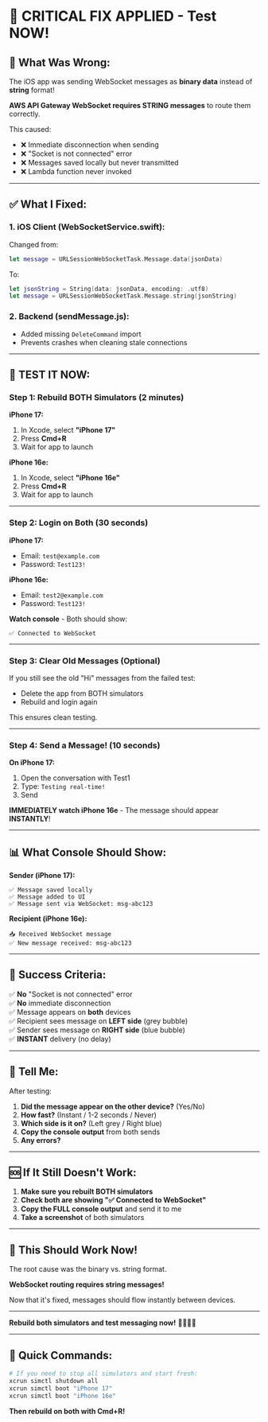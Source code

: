 # 🎉 **CRITICAL FIX APPLIED - Test NOW!**

## 🐛 **What Was Wrong:**

The iOS app was sending WebSocket messages as **binary data** instead of **string** format!

**AWS API Gateway WebSocket requires STRING messages** to route them correctly.

This caused:
- ❌ Immediate disconnection when sending
- ❌ "Socket is not connected" error
- ❌ Messages saved locally but never transmitted
- ❌ Lambda function never invoked

---

## ✅ **What I Fixed:**

### **1. iOS Client (WebSocketService.swift):**
Changed from:
```swift
let message = URLSessionWebSocketTask.Message.data(jsonData)
```

To:
```swift
let jsonString = String(data: jsonData, encoding: .utf8)
let message = URLSessionWebSocketTask.Message.string(jsonString)
```

### **2. Backend (sendMessage.js):**
- Added missing `DeleteCommand` import
- Prevents crashes when cleaning stale connections

---

## 🔧 **TEST IT NOW:**

### **Step 1: Rebuild BOTH Simulators** (2 minutes)

**iPhone 17:**
1. In Xcode, select **"iPhone 17"**
2. Press **Cmd+R**
3. Wait for app to launch

**iPhone 16e:**
1. In Xcode, select **"iPhone 16e"**
2. Press **Cmd+R**
3. Wait for app to launch

---

### **Step 2: Login on Both** (30 seconds)

**iPhone 17:**
- Email: `test@example.com`
- Password: `Test123!`

**iPhone 16e:**
- Email: `test2@example.com`
- Password: `Test123!`

**Watch console** - Both should show:
```
✅ Connected to WebSocket
```

---

### **Step 3: Clear Old Messages** (Optional)

If you still see the old "Hi" messages from the failed test:
- Delete the app from BOTH simulators
- Rebuild and login again

This ensures clean testing.

---

### **Step 4: Send a Message!** (10 seconds)

**On iPhone 17:**
1. Open the conversation with Test1
2. Type: `Testing real-time!`
3. Send

**IMMEDIATELY watch iPhone 16e** - The message should appear **INSTANTLY**!

---

## 📊 **What Console Should Show:**

**Sender (iPhone 17):**
```
✅ Message saved locally
✅ Message added to UI
✅ Message sent via WebSocket: msg-abc123
```

**Recipient (iPhone 16e):**
```
📥 Received WebSocket message
✅ New message received: msg-abc123
```

---

## 🎯 **Success Criteria:**

✅ **No** "Socket is not connected" error  
✅ **No** immediate disconnection  
✅ Message appears on **both** devices  
✅ Recipient sees message on **LEFT side** (grey bubble)  
✅ Sender sees message on **RIGHT side** (blue bubble)  
✅ **INSTANT** delivery (no delay)  

---

## 💬 **Tell Me:**

After testing:

1. **Did the message appear on the other device?** (Yes/No)
2. **How fast?** (Instant / 1-2 seconds / Never)
3. **Which side is it on?** (Left grey / Right blue)
4. **Copy the console output** from both sends
5. **Any errors?**

---

## 🆘 **If It Still Doesn't Work:**

1. **Make sure you rebuilt BOTH simulators**
2. **Check both are showing "✅ Connected to WebSocket"**
3. **Copy the FULL console output** and send it to me
4. **Take a screenshot** of both simulators

---

## 🎉 **This Should Work Now!**

The root cause was the binary vs. string format.

**WebSocket routing requires string messages!**

Now that it's fixed, messages should flow instantly between devices.

---

**Rebuild both simulators and test messaging now!** 🚀📱💬📱

---

## 📝 **Quick Commands:**

```bash
# If you need to stop all simulators and start fresh:
xcrun simctl shutdown all
xcrun simctl boot "iPhone 17"
xcrun simctl boot "iPhone 16e"
```

**Then rebuild on both with Cmd+R!**

